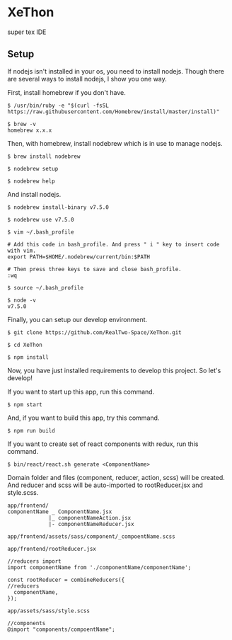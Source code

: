 # XeThon

super tex IDE

## Setup
If nodejs isn't installed in your os, you need to install nodejs. Though there are several ways to install nodejs, I show you one way.

First, install homebrew if you don't have.
```
$ /usr/bin/ruby -e "$(curl -fsSL https://raw.githubusercontent.com/Homebrew/install/master/install)"

$ brew -v
homebrew x.x.x
```

Then, with homebrew, install nodebrew which is in use to manage nodejs.
```
$ brew install nodebrew

$ nodebrew setup

$ nodebrew help
```

And install nodejs.
```
$ nodebrew install-binary v7.5.0

$ nodebrew use v7.5.0

$ vim ~/.bash_profile

# Add this code in bash_profile. And press " i " key to insert code with vim.
export PATH=$HOME/.nodebrew/current/bin:$PATH

# Then press three keys to save and close bash_profile.
:wq

$ source ~/.bash_profile

$ node -v
v7.5.0
```

Finally, you can setup our develop environment.
```
$ git clone https://github.com/RealTwo-Space/XeThon.git

$ cd XeThon

$ npm install
```

Now, you have just installed requirements to develop this project. So let's develop!

If you want to start up this app, run this command.
```
$ npm start
```

And, if you want to build this app, try this command.
```
$ npm run build
```

If you want to create set of react components with redux, run this command.
```
$ bin/react/react.sh generate <ComponentName>
```
Domain folder and files (component, reducer, action, scss) will be created. And reducer and scss will be auto-imported to rootReducer.jsx and style.scss.

```
app/frontend/
componentName _ ComponentName.jsx
             |_ componentNameAction.jsx
             |- componentNameReducer.jsx

app/frontend/assets/sass/component/_compoentName.scss
```
```
app/frontend/rootReducer.jsx

//reducers import
import componentName from './componentName/componentName';

const rootReducer = combineReducers({
//reducers
  componentName,
});
```
```
app/assets/sass/style.scss

//components
@import "components/compoentName";
```
